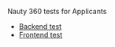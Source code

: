 Nauty 360 tests for Applicants

- [Backend test](backend-mid.md)
- [Frontend test](frontend-mid.md)
